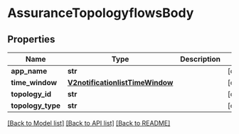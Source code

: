 # AssuranceTopologyflowsBody

## Properties
Name | Type | Description | Notes
------------ | ------------- | ------------- | -------------
**app_name** | **str** |  | [optional] 
**time_window** | [**V2notificationlistTimeWindow**](V2notificationlistTimeWindow.md) |  | [optional] 
**topology_id** | **str** |  | [optional] 
**topology_type** | **str** |  | [optional] 

[[Back to Model list]](../README.md#documentation-for-models) [[Back to API list]](../README.md#documentation-for-api-endpoints) [[Back to README]](../README.md)

